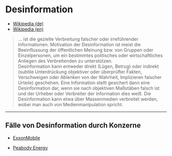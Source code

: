 
# Desinformation

* [Wikipedia (de)](https://de.wikipedia.org/wiki/Desinformation)
* [Wikipedia (en)](https://en.wikipedia.org/wiki/Disinformation)

> ... ist die gezielte Verbreitung falscher oder irreführender Informationen. Motivation der Desinformation ist meist die Beeinflussung der öffentlichen Meinung bzw. von Gruppen oder Einzelpersonen, um ein bestimmtes politisches oder wirtschaftliches Anliegen des Verbreitenden zu unterstützen.   
Desinformation kann entweder direkt (Lügen, Betrug) oder indirekt (subtile Unterdrückung objektiver oder überprüfter Fakten, Verschweigen oder Ablenken von der Wahrheit, Implizieren falscher Urteile) geschehen. Eine Information stellt gesichert dann eine Desinformation dar, wenn sie nach objektiven Maßstäben falsch ist und der Urheber oder Verbreiter der Information dies weiß. Die Desinformation kann etwa über Massenmedien verbreitet werden, wobei man auch von Medienmanipulation spricht.


---

## Fälle von Desinformation durch Konzerne
* <a href="../konzerne/exxon-mobile#desinformation">ExxonMobile</a>

* <a href="../konzerne/peabody-energy#desinformation">Peabody Energy</a>

